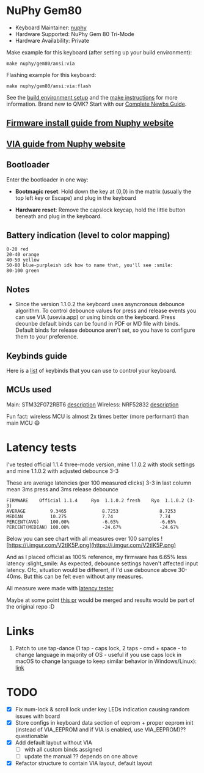 # NuPhy Gem80


* Keyboard Maintainer: [nuphy](https://github.com/nuphy-src)
* Hardware Supported: NuPhy Gem 80 Tri-Mode
* Hardware Availability: Private

Make example for this keyboard (after setting up your build environment):

    make nuphy/gem80/ansi:via

Flashing example for this keyboard:

    make nuphy/gem80/ansi:via:flash

See the [build environment setup](https://docs.qmk.fm/#/getting_started_build_tools) and the [make instructions](https://docs.qmk.fm/#/getting_started_make_guide) for more information. Brand new to QMK? Start with our [Complete Newbs Guide](https://docs.qmk.fm/#/newbs).


## [Firmware install guide from Nuphy website](https://nuphy.com/pages/qmk-firmwares)
## [VIA guide from Nuphy website](https://nuphy.com/pages/via-usage-guide-for-nuphy-keyboards)

## Bootloader

Enter the bootloader in one way:

* **Bootmagic reset**: Hold down the key at (0,0) in the matrix (usually the top left key or Escape) and plug in the keyboard

* **Hardware reset**: Remove the capslock keycap, hold the little button beneath and plug in the keyboard.



## Battery indication (level to color mapping)

```
0-20 red
20-40 orange
40-50 yellow
50-80 blue-purpleish idk how to name that, you'll see :smile:
80-100 green
```



## Notes

* Since the version 1.1.0.2 the keyboard uses asyncronous debounce algorithm. To control debounce values for press and release events you can use VIA (usevia.app) or using binds on the keyboard. Press deounbe default binds can be found in PDF or MD file with binds. Default binds for release debounce aren't set, so you have to configure them to your preference.

## Keybinds guide

Here is a [list](gem80-guide.md) of keybinds that you can use to control your keyboard.



## MCUs used


Main: STM32F072RBT6 [description](https://www.st.com/en/microcontrollers-microprocessors/stm32f072rb.html)
Wireless: NRF52832 [description](https://www.nordicsemi.com/Products/nRF52832)

Fun fact: wireless MCU is almost 2x times better (more performant) than main MCU :smile:



# Latency tests

I've tested official 1.1.4 three-mode version, mine 1.1.0.2 with stock settings and mine 1.1.0.2 with adjusted debounce 3-3

These are average latencies (per 100 measured clicks)
3-3 in last column mean 3ms press and 3ms release debounce
```
FIRMWARE    Official 1.1.4     Ryo  1.1.0.2 fresh    Ryo  1.1.0.2 (3-3)
AVERAGE         9.3465             8.7253               8.7253
MEDIAN          10.275             7.74                 7.74
PERCENT(AVG)    100.00%            -6.65%               -6.65%
PERCENT(MEDIAN) 100.00%            -24.67%              -24.67%

```

Below you can see chart with all measures over 100 samples
![https://i.imgur.com/V2tIK5P.png](https://i.imgur.com/V2tIK5P.png)


And as I placed official as 100% reference, my firmware has 6.65% less latency :slight_smile:
As expected, debounce settings haven't affected input latency. Ofc, situation would be different, if I'd use debounce above 30-40ms. But this can be felt even without any measures.


All measure were made with [latency tester](https://github.com/joelspadin/keyboard-latency-tester)


Maybe at some point [this pr](https://github.com/joelspadin/keyboard-latency-tester/pull/1) would be merged and results would be part of the original repo :D




# Links

1. Patch to use tap-dance (1 tap - caps lock, 2 taps - cmd + space - to change language in majority of OS - useful if you use caps lock in macOS to change language to keep similar behavior in Windows/Linux): [link](https://gist.github.com/ryodeushii/2587f877cbe81e9d9c666a2d8066e416)



# TODO
- [x] Fix num-lock & scroll lock under key LEDs indication causing random issues with board
- [x] Store configs in keyboard data section of eeprom + proper eeprom init (instead of VIA_EEPROM and if VIA is enabled, use VIA_EEPROM)?? questionable
- [x] Add default layout without VIA
    - [ ] with all custom binds assigned
    - [ ] update the manual ?? depends on one above
- [x] Refactor structure to contain VIA layout, default layout
